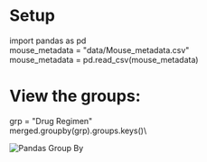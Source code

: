 # Setup
import pandas as pd\
mouse_metadata = "data/Mouse_metadata.csv"\
mouse_metadata = pd.read_csv(mouse_metadata)

# View the groups:
grp = "Drug Regimen"\
merged.groupby(grp).groups.keys()\

![Pandas Group By](https://github.com/bigtoga/Examples/blob/master/Python/Assets/Images/PandasGroupBy.jpg "Logo Title Text 1")
